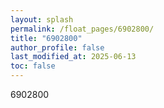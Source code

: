 ```yaml
---
layout: splash
permalink: /float_pages/6902800/
title: "6902800"
author_profile: false
last_modified_at: 2025-06-13
toc: false
---
```

 
6902800
